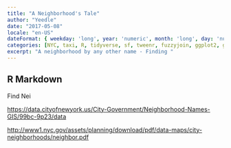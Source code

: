 ```yaml
---
title: "A Neighborhood's Tale"
author: "Yeedle"
date: "2017-05-08"
locale: "en-US"
dateFormat: { weekday: 'long', year: 'numeric', month: 'long', day: 'numeric' }
categories: [NYC, taxi, R, tidyverse, sf, tweenr, fuzzyjoin, ggplot2, gganimate, dplyr, tidyr]
excerpt: "A neighborhood by any other name - Finding "
---
```



## R Markdown

Find Nei

https://data.cityofnewyork.us/City-Government/Neighborhood-Names-GIS/99bc-9p23/data

http://www1.nyc.gov/assets/planning/download/pdf/data-maps/city-neighborhoods/neighbor.pdf